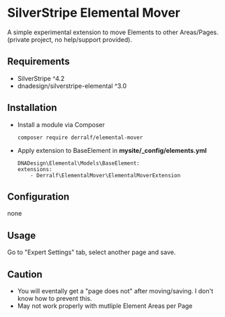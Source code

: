 # SilverStripe Elemental Mover

A simple experimental extension to move Elements to other Areas/Pages.  
(private project, no help/support provided).

## Requirements

* SilverStripe ^4.2
* dnadesign/silverstripe-elemental ^3.0


## Installation

- Install a module via Composer
  
  ```
  composer require derralf/elemental-mover
  ```

- Apply extension to BaseElement in **mysite/\_config/elements.yml**
  
  ```
  DNADesign\Elemental\Models\BaseElement:
  extensions:
      - Derralf\ElementalMover\ElementalMoverExtension

  ```


## Configuration

none

## Usage

Go to "Expert Settings" tab, select another page and save.

## Caution

- You will eventally get a "page does not" after moving/saving. I don't know how to prevent this.
- May not work properly with mutliple Element Areas per Page
